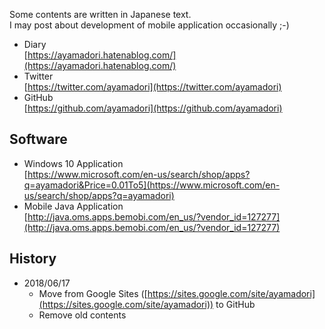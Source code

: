 Some contents are written in Japanese text.  
I may post about development of mobile application occasionally ;-)

- Diary  
[https://ayamadori.hatenablog.com/](https://ayamadori.hatenablog.com/)
- Twitter  
[https://twitter.com/ayamadori](https://twitter.com/ayamadori)
- GitHub  
[https://github.com/ayamadori](https://github.com/ayamadori)

## Software
- Windows 10 Application  
[https://www.microsoft.com/en-us/search/shop/apps?q=ayamadori&Price=0.01To5](https://www.microsoft.com/en-us/search/shop/apps?q=ayamadori)
- Mobile Java Application  
[http://java.oms.apps.bemobi.com/en_us/?vendor_id=127277](http://java.oms.apps.bemobi.com/en_us/?vendor_id=127277)

## History
- 2018/06/17
  * Move from Google Sites ([https://sites.google.com/site/ayamadori](https://sites.google.com/site/ayamadori)) to GitHub
  * Remove old contents
